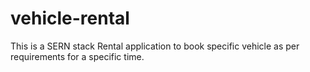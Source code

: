 # vehicle-rental

This is a SERN stack Rental application to book specific vehicle as per requirements for a specific time.
